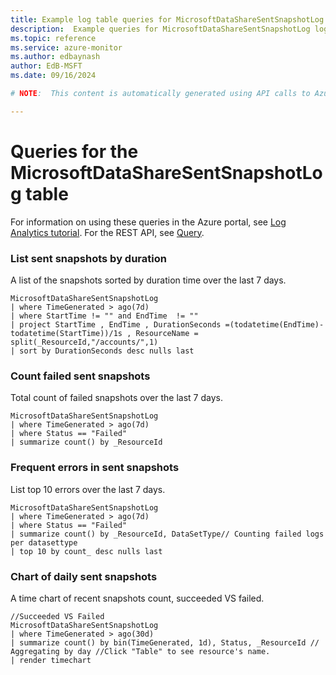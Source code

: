 ```yaml
---
title: Example log table queries for MicrosoftDataShareSentSnapshotLog
description:  Example queries for MicrosoftDataShareSentSnapshotLog log table
ms.topic: reference
ms.service: azure-monitor
ms.author: edbaynash
author: EdB-MSFT
ms.date: 09/16/2024

# NOTE:  This content is automatically generated using API calls to Azure. Any edits made on these files will be overwritten in the next run of the script. 

---
```


# Queries for the MicrosoftDataShareSentSnapshotLog table

For information on using these queries in the Azure portal, see [Log Analytics tutorial](/azure/azure-monitor/logs/log-analytics-tutorial). For the REST API, see [Query](/rest/api/loganalytics/query).


### List sent snapshots by duration  


A list of the snapshots sorted by duration time over the last 7 days.  

```query
MicrosoftDataShareSentSnapshotLog
| where TimeGenerated > ago(7d) 
| where StartTime != "" and EndTime  != "" 
| project StartTime , EndTime , DurationSeconds =(todatetime(EndTime)-todatetime(StartTime))/1s , ResourceName = split(_ResourceId,"/accounts/",1) 
| sort by DurationSeconds desc nulls last 

```



### Count failed sent snapshots  


Total count of failed snapshots over the last 7 days.  

```query
MicrosoftDataShareSentSnapshotLog
| where TimeGenerated > ago(7d)  
| where Status == "Failed" 
| summarize count() by _ResourceId 
```



### Frequent errors in sent snapshots  


List top 10 errors over the last 7 days.  

```query
MicrosoftDataShareSentSnapshotLog 
| where TimeGenerated > ago(7d)  
| where Status == "Failed" 
| summarize count() by _ResourceId, DataSetType// Counting failed logs per datasettype
| top 10 by count_ desc nulls last
```



### Chart of daily sent snapshots  


A time chart of recent snapshots count, succeeded VS failed.  

```query
//Succeeded VS Failed
MicrosoftDataShareSentSnapshotLog 
| where TimeGenerated > ago(30d)  
| summarize count() by bin(TimeGenerated, 1d), Status, _ResourceId // Aggregating by day //Click "Table" to see resource's name.
| render timechart
```

